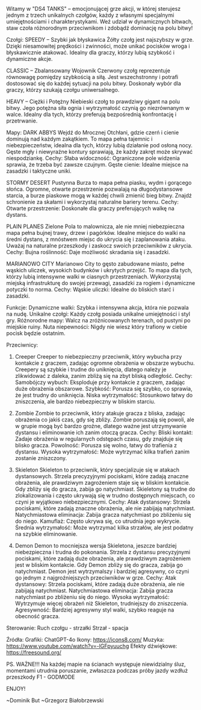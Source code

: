 Witamy w "DS4 TANKS" – emocjonującej grze akcji, w której sterujesz jednym z trzech unikalnych czołgów, każdy z własnymi specjalnymi umiejętnościami i charakterystykami. Weź udział w dynamicznych bitwach, staw czoła różnorodnym przeciwnikom i zdobądź dominację na polu bitwy!

Czołgi:
SPEEDY – Szybki jak błyskawica
Żółty czołg jest najszybszy w grze. Dzięki niesamowitej prędkości i zwinności, może unikać pocisków wroga i błyskawicznie atakować. Idealny dla graczy, którzy lubią szybkość i dynamiczne akcje.

CLASSIC – Zbalansowany Wojownik
Czerwony czołg reprezentuje równowagę pomiędzy szybkością a siłą. Jest wszechstronny i potrafi dostosować się do każdej sytuacji na polu bitwy. Doskonały wybór dla graczy, którzy szukają czołgu uniwersalnego.

HEAVY – Ciężki i Potężny
Niebieski czołg to prawdziwy gigant na polu bitwy. Jego potężna siła ognia i wytrzymałość czynią go niezrównanym w walce. Idealny dla tych, którzy preferują bezpośrednią konfrontację i przetrwanie.

Mapy:
DARK ABBYS
Wejdź do Mrocznej Otchłani, gdzie czerń i cienie dominują nad każdym zakątkiem. To mapa pełna tajemnic i niebezpieczeństw, idealna dla tych, którzy lubią działanie pod osłoną nocy. Gęste mgły i niewyraźne kontury sprawiają, że każdy zakręt może skrywać niespodziankę.
Cechy:
Słaba widoczność: Ograniczone pole widzenia sprawia, że trzeba być zawsze czujnym.
Gęste cienie: Idealne miejsce na zasadzki i taktyczne uniki.

STORMY DESERT
Pustynna Burza to mapa pełna piasku, wydm i gorącego słońca. Ogromne, otwarte przestrzenie pozwalają na długodystansowe starcia, a burze piaskowe mogą w każdej chwili zmienić bieg bitwy. Znajdź schronienie za skałami i wykorzystaj naturalne bariery terenu.
Cechy:
Otwarte przestrzenie: Doskonałe dla graczy preferujących walkę na dystans.

PLAIN PLANES
Zielone Pola to malownicza, ale nie mniej niebezpieczna mapa pełna bujnej trawy, drzew i pagórków. Idealne miejsce do walki na średni dystans, z mnóstwem miejsc do ukrycia się i zaplanowania ataku. Uważaj na naturalne przeszkody i zaskocz swoich przeciwników z ukrycia.
Cechy:
Bujna roślinność: Daje możliwość skradania się i zasadzki.

MARIANOWO CITY
Marianowo City to gęsto zabudowane miasto, pełne wąskich uliczek, wysokich budynków i ukrytych przejść. To mapa dla tych, którzy lubią intensywne walki w ciasnych przestrzeniach. Wykorzystaj miejską infrastrukturę do swojej przewagi, zasadzki za rogiem i dynamiczne potyczki to norma.
Cechy:
Wąskie uliczki: Idealne do bliskich starć i zasadzki.

Funkcje:
Dynamiczne walki: Szybka i intensywna akcja, która nie pozwala na nudę.
Unikalne czołgi: Każdy czołg posiada unikalne umiejętności i styl gry.
Różnorodne mapy: Walcz na zróżnicowanych terenach, od pustyni po miejskie ruiny.
Nuta niepewności: Nigdy nie wiesz który trafiony w ciebie pocisk będzie ostatnim.

Przeciwnicy:
1. Creeper
Creeper to niebezpieczny przeciwnik, który wybucha przy kontakcie z graczem, zadając ogromne obrażenia w obszarze wybuchu. Creepery są szybkie i trudne do uniknięcia, dlatego należy je zlikwidować z daleka, zanim zbliżą się na zbyt bliską odległość.
Cechy:
Samobójczy wybuch: Eksploduje przy kontakcie z graczem, zadając duże obrażenia obszarowe.
Szybkość: Porusza się szybko, co sprawia, że jest trudny do uniknięcia.
Niska wytrzymałość: Stosunkowo łatwy do zniszczenia, ale bardzo niebezpieczny w bliskim starciu.

2. Zombie
Zombie to przeciwnik, który atakuje gracza z bliska, zadając obrażenia co jakiś czas, gdy się zbliży. Zombie poruszają się powoli, ale w grupie mogą być bardzo groźne, dlatego ważne jest utrzymywanie dystansu i eliminowanie ich zanim otoczą gracza.
Cechy:
Bliski kontakt: Zadaje obrażenia w regularnych odstępach czasu, gdy znajduje się blisko gracza.
Powolność: Porusza się wolno, łatwy do trafienia z dystansu.
Wysoka wytrzymałość: Może wytrzymać kilka trafień zanim zostanie zniszczony.

3. Skieleton
Skieleton to przeciwnik, który specjalizuje się w atakach dystansowych. Strzela precyzyjnymi pociskami, które zadają znaczne obrażenia, ale prawdziwym zagrożeniem staje się w bliskim kontakcie. Gdy zbliży się do gracza, zabija go natychmiast. Skieletony są trudne do zlokalizowania i często ukrywają się w trudno dostępnych miejscach, co czyni je wyjątkowo niebezpiecznymi.
Cechy:
Atak dystansowy: Strzela pociskami, które zadają znaczne obrażenia, ale nie zabijają natychmiast.
Natychmiastowa eliminacja: Zabija gracza natychmiast po zbliżeniu się do niego.
Kamuflaż: Często ukrywa się, co utrudnia jego wykrycie.
Średnia wytrzymałość: Może wytrzymać kilka strzałów, ale jest podatny na szybkie eliminowanie.

4. Demon
Demon to mocniejsza wersja Skieletona, jeszcze bardziej niebezpieczna i trudna do pokonania. Strzela z dystansu precyzyjnymi pociskami, które zadają duże obrażenia, ale prawdziwym zagrożeniem jest w bliskim kontakcie. Gdy Demon zbliży się do gracza, zabija go natychmiast. Demon jest wytrzymalszy i bardziej agresywny, co czyni go jednym z najgroźniejszych przeciwników w grze.
Cechy:
Atak dystansowy: Strzela pociskami, które zadają duże obrażenia, ale nie zabijają natychmiast.
Natychmiastowa eliminacja: Zabija gracza natychmiast po zbliżeniu się do niego.
Wysoka wytrzymałość: Wytrzymuje więcej obrażeń niż Skieleton, trudniejszy do zniszczenia.
Agresywność: Bardziej agresywny styl walki, szybko reaguje na obecność gracza.

Sterowanie:
Ruch czołgu - strzałki
Strzał - spacja

Źródła:
Grafiki: ChatGPT-4o
Ikony: https://icons8.com/
Muzyka: https://www.youtube.com/watch?v=-lGFpyuuchg
Efekty dźwiękowe: https://freesound.org/

PS. WAŻNE!!!
Na każdej mapie na ścianach występuje niewidzialny śluz, momentami utrudnia poruszanie, zwłaszcza podczas próby jazdy wzdłuż przeszkody
F1 - GODMODE

ENJOY!

~Dominik But 
~Grzegorz Białobrzewski
